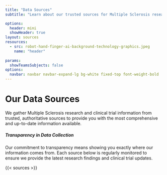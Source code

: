 ```yaml
---
title: "Data Sources"
subtitle: "Learn about our trusted sources for Multiple Sclerosis research and clinical trials"

options:
  header: mini
  showHeader: true
layout: sources
resources:
  - src: robot-hand-finger-ai-background-technology-graphics.jpeg
    name: "header"
  
params:
  showTeamsSubjects: false
options:
  navbar: navbar navbar-expand-lg bg-white fixed-top font-weight-bold
---
```


<div class="container mt-5 pt-5" id="sources-title">
  <div class="row">
    <div class="col-md-12">
      <h1 class="text-center">Our Data Sources</h1>
      <p class="text-center lead">We gather Multiple Sclerosis research and clinical trial information from trusted, authoritative sources to provide you with the most comprehensive and up-to-date information available.</p>
      <div class="text-center mb-4">
        <div class="alert alert-info" role="alert">
          <h5 class="alert-heading">
            <i class="fas fa-info-circle mr-2"></i>Transparency in Data Collection
          </h5>
          <p class="mb-0">
            Our commitment to transparency means showing you exactly where our information comes from. 
            Each source below is regularly monitored to ensure we provide the latest research findings and clinical trial updates.
          </p>
        </div>
      </div>
    </div>
  </div>
</div>

{{< sources >}}
